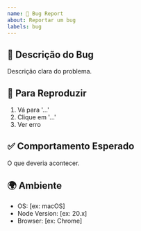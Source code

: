 ```yaml
---
name: 🐛 Bug Report
about: Reportar um bug
labels: bug
---
```


## 🐛 Descrição do Bug
Descrição clara do problema.

## 🔄 Para Reproduzir
1. Vá para '...'
2. Clique em '...'
3. Ver erro

## ✅ Comportamento Esperado
O que deveria acontecer.

## 🌍 Ambiente
- OS: [ex: macOS]
- Node Version: [ex: 20.x]
- Browser: [ex: Chrome]